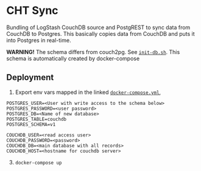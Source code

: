 # CHT Sync

Bundling of LogStash CouchDB source and PostgREST to sync data from CouchDB to Postgres. This basically copies data from CouchDB and puts it into Postgres in real-time.

**WARNING!** The schema differs from couch2pg. See [`init-db.sh`](./init-db.sh). This schema is automatically created by docker-compose

## Deployment

1. Export env vars mapped in the linked [`docker-compose.yml`](./docker-compose.yml),

```
POSTGRES_USER=<User with write access to the schema below>
POSTGRES_PASSWORD=<user password>
POSTGRES_DB=<Name of new database>
POSTGRES_TABLE=couchdb
POSTGRES_SCHEMA=v1

COUCHDB_USER=<read access user>
COUCHDB_PASSWORD=<password>
COUCHDB_DB=<main database with all records>
COUCHDB_HOST=<hostname for couchdb server>
```

3. `docker-compose up`
